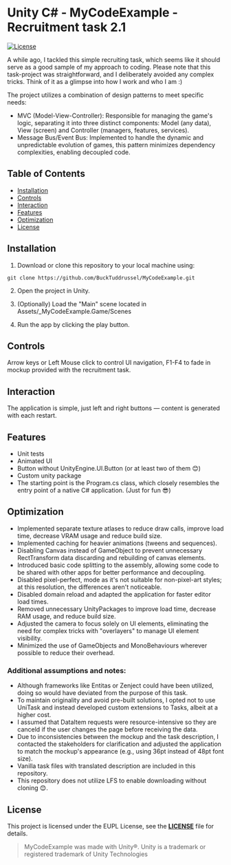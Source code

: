 # Unity C# - MyCodeExample - Recruitment task 2.1

[![License](https://img.shields.io/badge/License-EUPL-blue.svg)](LICENSE)

A while ago, I tackled this simple recruiting task, which seems like it should serve as a good sample of my approach to coding. 
Please note that this task-project was straightforward, and I deliberately avoided any complex tricks.
Think of it as a glimpse into how I work and who I am :)


The project utilizes a combination of design patterns to meet specific needs:
- MVC (Model-View-Controller): Responsible for managing the game's logic, separating it into three distinct components: 
  Model (any data), View (screen) and Controller (managers, features, services).
- Message Bus/Event Bus: Implemented to handle the dynamic and unpredictable evolution of games, 
  this pattern minimizes dependency complexities, enabling decoupled code.

## Table of Contents
- [Installation](#installation)
- [Controls](#controls)
- [Interaction](#interaction)
- [Features](#features)
- [Optimization](#optimization)
- [License](#license)

## Installation

1. Download or clone this repository to your local machine using:
  ```
  git clone https://github.com/BuckTuddrussel/MyCodeExample.git
  ```
  
2. Open the project in Unity.

3. (Optionally) Load the "Main" scene located in Assets/_MyCodeExample.Game/Scenes

4. Run the app by clicking the play button.

## Controls
Arrow keys or Left Mouse click to control UI navigation,
F1-F4 to fade in mockup provided with the recruitment task.

## Interaction
The application is simple, just left and right buttons — content is generated with each restart.

## Features
- Unit tests
- Animated UI
- Button without UnityEngine.UI.Button (or at least two of them 😊)
- Custom unity package 
- The starting point is the Program.cs class, which closely resembles the entry point of a native C# application. (Just for fun 😎)

## Optimization
- Implemented separate texture atlases to reduce draw calls, improve load time, decrease VRAM usage and reduce build size.
- Implemented caching for heavier animations (tweens and sequences).
- Disabling Canvas instead of GameObject to prevent unnecessary RectTransform data discarding and rebuilding of canvas elements.
- Introduced basic code splitting to the assembly, allowing some code to be shared with other apps for better performance and decoupling.
- Disabled pixel-perfect, mode as it's not suitable for non-pixel-art styles; at this resolution, the differences aren't noticeable.
- Disabled domain reload and adapted the application for faster editor load times.
- Removed unnecessary UnityPackages to improve load time, decrease RAM usage, and reduce build size.
- Adjusted the camera to focus solely on UI elements, eliminating the need for complex tricks with "overlayers" to manage UI element visibility.
- Minimized the use of GameObjects and MonoBehaviours wherever possible to reduce their overhead.

### Additional assumptions and notes:
- Although frameworks like Entitas or Zenject could have been utilized, doing so would have deviated from the purpose of this task.
- To maintain originality and avoid pre-built solutions, I opted not to use UniTask and instead developed custom extensions to Tasks, albeit at a higher cost.
- I assumed that DataItem requests were resource-intensive so they are canceld if the user changes the page before receiving the data.
- Due to inconsistencies between the mockup and the task description, I contacted the stakeholders for clarification and adjusted the application to match the mockup's appearance (e.g., using 36pt instead of 48pt font size).
- Vanilla task files with translated description are included in this repository.
- This repository does not utilize LFS to enable downloading without cloning 😊.

## License
This project is licensed under the EUPL License, see the [**LICENSE**](License) file for details.
> MyCodeExample was made with Unity®. Unity is a trademark or registered trademark of Unity Technologies